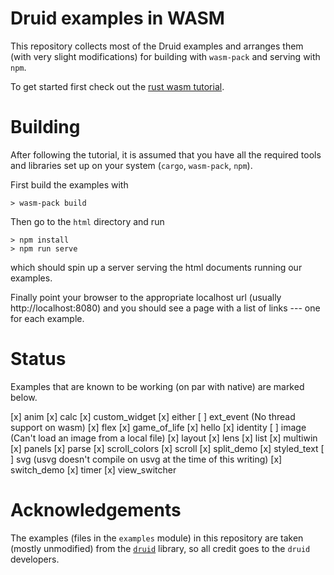 # Druid examples in WASM

This repository collects most of the Druid examples and arranges them (with very slight
modifications) for building with `wasm-pack` and serving with `npm`.

To get started first check out the [rust wasm
tutorial](https://rustwasm.github.io/docs/book/game-of-life/introduction.html).

# Building

After following the tutorial, it is assumed that you have all the required tools and libraries set
up on your system (`cargo`, `wasm-pack`, `npm`).

First build the examples with

```
> wasm-pack build
```

Then go to the `html` directory and run

```
> npm install
> npm run serve
```

which should spin up a server serving the html documents running our examples.

Finally point your browser to the appropriate localhost url (usually http://localhost:8080) and you
should see a page with a list of links --- one for each example.

# Status

Examples that are known to be working (on par with native) are marked below.

 [x] anim
 [x] calc
 [x] custom_widget
 [x] either
 [ ] ext_event (No thread support on wasm)
 [x] flex
 [x] game_of_life
 [x] hello
 [x] identity
 [ ] image (Can't load an image from a local file)
 [x] layout
 [x] lens
 [x] list
 [x] multiwin
 [x] panels
 [x] parse
 [x] scroll_colors
 [x] scroll
 [x] split_demo
 [x] styled_text
 [ ] svg (usvg doesn't compile on usvg at the time of this writing)
 [x] switch_demo
 [x] timer
 [x] view_switcher

# Acknowledgements

The examples (files in the `examples` module) in this repository are taken (mostly unmodified) from
the [`druid`](https://github.com/xi-editor/druid) library, so all credit goes to the `druid` developers.

